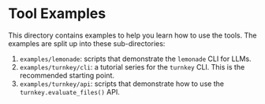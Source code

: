 # Tool Examples

This directory contains examples to help you learn how to use the tools. The examples are split up into these sub-directories:
1. `examples/lemonade`: scripts that demonstrate the `lemonade` CLI for LLMs.
1. `examples/turnkey/cli`: a tutorial series for the `turnkey` CLI. This is the recommended starting point.
1. `examples/turnkey/api`: scripts that demonstrate how to use the `turnkey.evaluate_files()` API.


